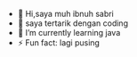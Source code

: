 - 👋 Hi,saya muh ibnuh sabri
- 👀 saya tertarik dengan coding
- 🌱 I’m currently learning java
- ⚡ Fun fact: lagi pusing
